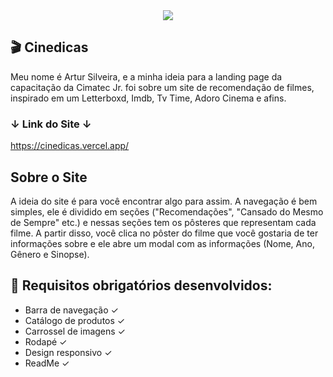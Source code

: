 <div align="center">
  <img src="https://github.com/user-attachments/assets/9037503b-dce2-430a-8bca-db269280c059">
</div>

## 🎬 Cinedicas
Meu nome é Artur Silveira, e a minha ideia para a landing page da capacitação da Cimatec Jr. foi sobre um site de recomendação de filmes, inspirado em um Letterboxd, Imdb, Tv Time, Adoro Cinema e afins.

### ↓ Link do Site ↓
https://cinedicas.vercel.app/

## Sobre o Site
A ideia do site é para você encontrar algo para assim. A navegação é bem simples, ele é dividido em seções ("Recomendações", "Cansado do Mesmo de Sempre" etc.) e nessas seções tem os pôsteres que representam cada filme. A partir disso, você clica no pôster do filme que você gostaria de ter informações sobre e ele abre um modal com as informações (Nome, Ano, Gênero e Sinopse).

## 🎯 Requisitos obrigatórios desenvolvidos:
- Barra de navegação ✓
- Catálogo de produtos ✓
- Carrossel de imagens ✓
- Rodapé ✓
- Design responsivo ✓
- ReadMe ✓
